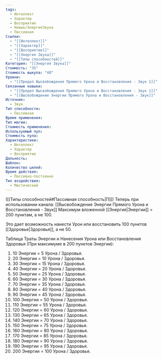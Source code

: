 ```yaml
---
tags:
  - Интеллект
  - Характер
  - Восприятие
  - Навык/ЭнергияЗвука
  - Пассивная
Ссылки:
  - "[[Интеллект]]"
  - "[[Характер]]"
  - "[[Восприятие]]"
  - "[[Энергия Звука]]"
  - "[[Типы способностей]]"
Категория: "[[Энергия Звука]]"
Стоимость: "35"
Стоимость выкупа: "40"
Уровни:
  - "[[Предел Высвобождения Прямого Урона и Восстановления - Звук 1]]"
Связанные навыки:
  - "[[Предел Высвобождения Прямого Урона и Восстановления - Звук 1]]"
  - "[[Высвобождение Энергии Прямого Урона и Восстановления - Звук]]"
Источник:
  - Звук
Тип способности:
  - Пассивная
Время применения: 
Тип магии: 
Стоимость применения: 
Используемый пул: 
Стоимость пула: 
Характеристики:
  - Интеллект
  - Характер
  - Восприятие
Дальность: 
Шаблон: 
Количество целей: 
Время действия:
  - Пассивно-постоянно
Тип воздействия:
  - Мистический
---
```

([[Типы способностей#Пассивная способность|П]]) Теперь при использовании канала: [[Высвобождение Энергии Прямого Урона и Восстановления - Звук]] Максимум вложенной [[Энергия|Энергии]] = 200 пунктам, а не 100.

Это дает возможность нанести Урон или восстановить 100 пунктов [[Здоровье|Здоровья]], а не 50.

Таблица Траты Энергии и Нанесения Урона или Восстановления Здоровья
(При максимуме в 200 пунктов Энергии):

1. 10 Энергии = 5 Урона / Здоровья.
2. 20 Энергии = 10 Урона / Здоровья.
3. 30 Энергии = 15 Урона / Здоровья. 
4. 40 Энергии = 20 Урона / Здоровья.
5. 50 Энергии = 25 Урона / Здоровья.
6. 60 Энергии = 30 Урона / Здоровья.
7. 70 Энергии = 35 Урона / Здоровья.
8. 80 Энергии = 40 Урона / Здоровья.
9. 90 Энергии = 45 Урона / Здоровья.
10. 100 Энергии = 50 Урона / Здоровья.
11. 110 Энергии = 55 Урона / Здоровья.
12. 120 Энергии = 60 Урона / Здоровья.
13. 130 Энергии = 65 Урона / Здоровья.
14. 140 Энергии = 70 Урона / Здоровья.
15. 150 Энергии = 75 Урона / Здоровья.
16. 160 Энергии = 80 Урона / Здоровья.
17. 170 Энергии = 85 Урона / Здоровья.
18. 180 Энергии = 90 Урона / Здоровья.
19. 190 Энергии = 95 Урона / Здоровья.
20. 200 Энергии = 100 Урона / Здоровья.